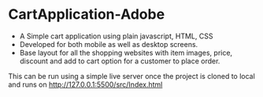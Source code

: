 # CartApplication-Adobe
* A Simple cart application using plain javascript, HTML, CSS
* Developed for both mobile as well as desktop screens.
* Base layout for all the shopping websites with item images, price, discount and add to cart option for a customer to place order.

This can be run using a simple live server once the project is cloned to local and runs on http://127.0.0.1:5500/src/Index.html
